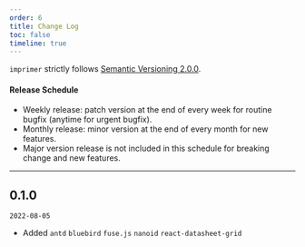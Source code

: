 ```yaml
---
order: 6
title: Change Log
toc: false
timeline: true
---
```


`imprimer` strictly follows [Semantic Versioning 2.0.0](http://semver.org/).

#### Release Schedule

- Weekly release: patch version at the end of every week for routine bugfix (anytime for urgent bugfix).
- Monthly release: minor version at the end of every month for new features.
- Major version release is not included in this schedule for breaking change and new features.

---

## 0.1.0

`2022-08-05`

- Added `antd` `bluebird` `fuse.js` `nanoid` `react-datasheet-grid`
